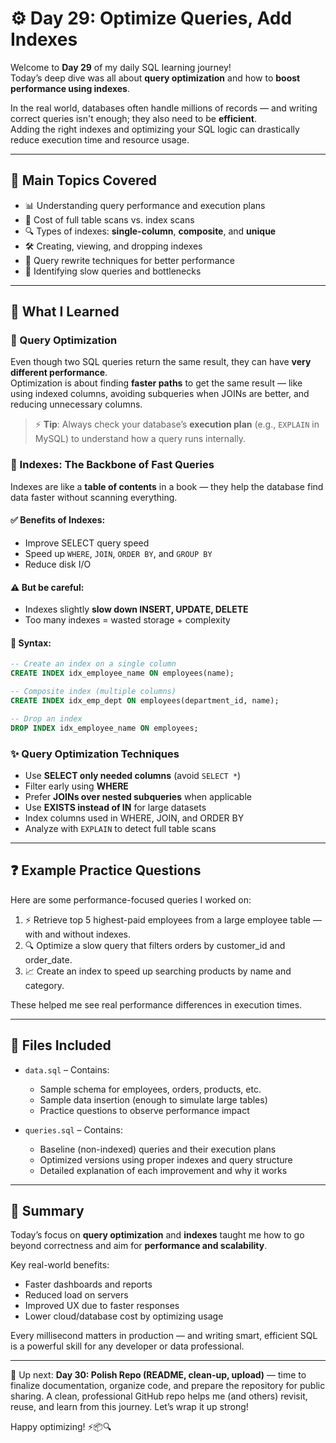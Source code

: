# ⚙️ Day 29: Optimize Queries, Add Indexes

Welcome to **Day 29** of my daily SQL learning journey!  
Today’s deep dive was all about **query optimization** and how to **boost performance using indexes**.

In the real world, databases often handle millions of records — and writing correct queries isn't enough; they also need to be **efficient**.  
Adding the right indexes and optimizing your SQL logic can drastically reduce execution time and resource usage.

---

## 🧠 Main Topics Covered

- 📊 Understanding query performance and execution plans
- 🧮 Cost of full table scans vs. index scans
- 🔍 Types of indexes: **single-column**, **composite**, and **unique**
- 🛠 Creating, viewing, and dropping indexes
- 🚀 Query rewrite techniques for better performance
- 🧾 Identifying slow queries and bottlenecks

---

## 📖 What I Learned

### 🔹 Query Optimization

Even though two SQL queries return the same result, they can have **very different performance**.  
Optimization is about finding **faster paths** to get the same result — like using indexed columns, avoiding subqueries when JOINs are better, and reducing unnecessary columns.

> ⚡ **Tip**: Always check your database’s **execution plan** (e.g., `EXPLAIN` in MySQL) to understand how a query runs internally.

### 🔸 Indexes: The Backbone of Fast Queries

Indexes are like a **table of contents** in a book — they help the database find data faster without scanning everything.

#### ✅ Benefits of Indexes:
- Improve SELECT query speed
- Speed up `WHERE`, `JOIN`, `ORDER BY`, and `GROUP BY`
- Reduce disk I/O

#### ⚠️ But be careful:
- Indexes slightly **slow down INSERT, UPDATE, DELETE**
- Too many indexes = wasted storage + complexity

#### 🔧 Syntax:

```sql
-- Create an index on a single column
CREATE INDEX idx_employee_name ON employees(name);

-- Composite index (multiple columns)
CREATE INDEX idx_emp_dept ON employees(department_id, name);

-- Drop an index
DROP INDEX idx_employee_name ON employees;
````

### ✨ Query Optimization Techniques

* Use **SELECT only needed columns** (avoid `SELECT *`)
* Filter early using **WHERE**
* Prefer **JOINs over nested subqueries** when applicable
* Use **EXISTS instead of IN** for large datasets
* Index columns used in WHERE, JOIN, and ORDER BY
* Analyze with `EXPLAIN` to detect full table scans

---

## ❓ Example Practice Questions

Here are some performance-focused queries I worked on:

1. ⚡ Retrieve top 5 highest-paid employees from a large employee table — with and without indexes.
2. 🔍 Optimize a slow query that filters orders by customer\_id and order\_date.
3. 📈 Create an index to speed up searching products by name and category.

These helped me see real performance differences in execution times.

---

## 📂 Files Included

* `data.sql` – Contains:

  * Sample schema for employees, orders, products, etc.
  * Sample data insertion (enough to simulate large tables)
  * Practice questions to observe performance impact

* `queries.sql` – Contains:

  * Baseline (non-indexed) queries and their execution plans
  * Optimized versions using proper indexes and query structure
  * Detailed explanation of each improvement and why it works

---

## 📝 Summary

Today’s focus on **query optimization** and **indexes** taught me how to go beyond correctness and aim for **performance and scalability**.

Key real-world benefits:

* Faster dashboards and reports
* Reduced load on servers
* Improved UX due to faster responses
* Lower cloud/database cost by optimizing usage

Every millisecond matters in production — and writing smart, efficient SQL is a powerful skill for any developer or data professional.

---

📅 Up next: **Day 30: Polish Repo (README, clean-up, upload)** — time to finalize documentation, organize code, and prepare the repository for public sharing.
A clean, professional GitHub repo helps me (and others) revisit, reuse, and learn from this journey. Let’s wrap it up strong!

Happy optimizing! ⚡📦🔍

